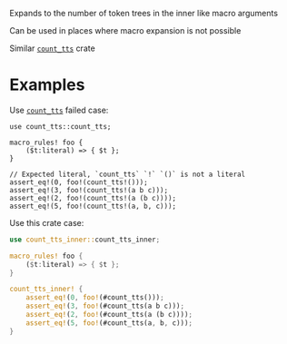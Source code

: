 Expands to the number of token trees in the inner like macro arguments

Can be used in places where macro expansion is not possible

Similar [`count_tts`] crate

[`count_tts`]: https://crates.io/crates/count_tts

# Examples

Use [`count_tts`] failed case:

```rust,compile_fail
use count_tts::count_tts;

macro_rules! foo {
    ($t:literal) => { $t };
}

// Expected literal, `count_tts` `!` `()` is not a literal
assert_eq!(0, foo!(count_tts!()));
assert_eq!(3, foo!(count_tts!(a b c)));
assert_eq!(2, foo!(count_tts!(a (b c))));
assert_eq!(5, foo!(count_tts!(a, b, c)));
```

Use this crate case:

```rust
use count_tts_inner::count_tts_inner;

macro_rules! foo {
    ($t:literal) => { $t };
}

count_tts_inner! {
    assert_eq!(0, foo!(#count_tts()));
    assert_eq!(3, foo!(#count_tts(a b c)));
    assert_eq!(2, foo!(#count_tts(a (b c))));
    assert_eq!(5, foo!(#count_tts(a, b, c)));
}
```
